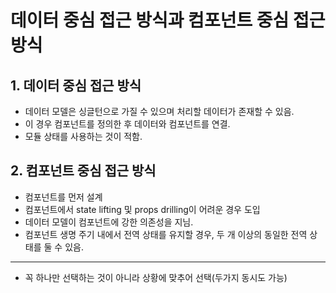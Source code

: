 # 데이터 중심 접근 방식과 컴포넌트 중심 접근 방식

## 1. 데이터 중심 접근 방식

- 데이터 모델은 싱글턴으로 가질 수 있으며 처리할 데이터가 존재할 수 있음.
- 이 경우 컴포넌트를 정의한 후 데이터와 컴포넌트를 연결.
- 모듈 상태를 사용하는 것이 적함.

## 2. 컴포넌트 중심 접근 방식

- 컴포넌트를 먼저 설계
- 컴포넌트에서 state lifting 및 props drilling이 어려운 경우 도입
- 데이터 모델이 컴포넌트에 강한 의존성을 지님.
- 컴포넌트 생명 주기 내에서 전역 상태를 유지할 경우, 두 개 이상의 동일한 전역 상태를 둘 수 있음.

---

- 꼭 하나만 선택하는 것이 아니라 상황에 맞추어 선택(두가지 동시도 가능)
